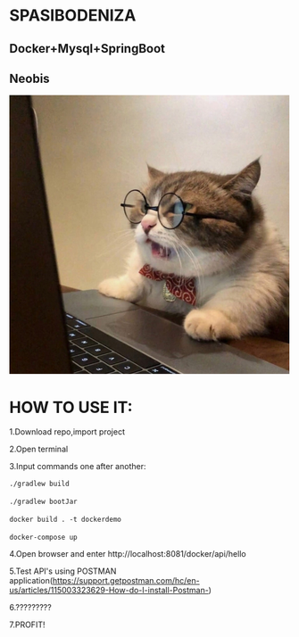 # SPASIBODENIZA
## Docker+Mysql+SpringBoot
## Neobis

<img src="gvpeuaQNabk.jpg" height="500"/>  


# HOW TO USE IT:
1.Download repo,import project


2.Open terminal


3.Input commands one after another:
```
./gradlew build

./gradlew bootJar

docker build . -t dockerdemo

docker-compose up
```
4.Open browser and enter http://localhost:8081/docker/api/hello


5.Test API's using POSTMAN application(https://support.getpostman.com/hc/en-us/articles/115003323629-How-do-I-install-Postman-)


6.?????????


7.PROFIT!
